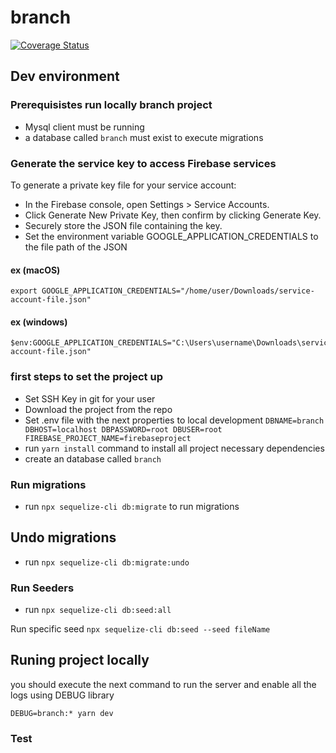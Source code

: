 # branch

[![Coverage Status](https://coveralls.io/repos/github/cristiannietodev91/branch/badge.svg?branch=main)](https://coveralls.io/github/cristiannietodev91/branch?branch=main)

## Dev environment


### Prerequisistes run locally branch project

- Mysql client must be running
- a database called ``branch`` must exist to execute migrations

### Generate the service key to access Firebase services

To generate a private key file for your service account:
- In the Firebase console, open Settings > Service Accounts.
- Click Generate New Private Key, then confirm by clicking Generate Key.
- Securely store the JSON file containing the key.
- Set the environment variable GOOGLE_APPLICATION_CREDENTIALS to the file path of the JSON

#### **ex (macOS)**
```
export GOOGLE_APPLICATION_CREDENTIALS="/home/user/Downloads/service-account-file.json"
```
#### **ex (windows)**
```
$env:GOOGLE_APPLICATION_CREDENTIALS="C:\Users\username\Downloads\service-account-file.json"
```
### first steps to set the project up

- Set SSH Key in git for your user
- Download the project from the repo
- Set .env file with the next properties to local development
    ``DBNAME=branch
    DBHOST=localhost
    DBPASSWORD=root
    DBUSER=root
    FIREBASE_PROJECT_NAME=firebaseproject
    ``
- run ``yarn install`` command to install all project necessary dependencies
- create an database called ``branch``

### Run migrations
- run ``npx sequelize-cli db:migrate`` to run migrations

## Undo migrations
- run ``npx sequelize-cli db:migrate:undo``

### Run Seeders
- run ``npx sequelize-cli db:seed:all`` 

Run specific seed ``npx sequelize-cli db:seed --seed fileName``

## Runing project locally

you should execute the next command to run the server and enable all the logs using DEBUG library

``DEBUG=branch:* yarn dev``


### Test

